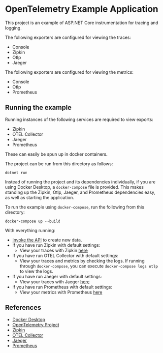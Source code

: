 # OpenTelemetry Example Application

This project is an example of ASP.NET Core instrumentation for tracing and logging.

The following exporters are configured for viewing the traces:
* Console
* Zipkin
* Otlp
* Jaeger

The following exporters are configured for viewing the metrics:
* Console
* Otlp
* Prometheus

## Running the example

Running instances of the following services are required to view exports:
* Zipkin
* OTEL Collector
* Jaeger
* Prometheus

These can easily be spun up in docker containers.

The project can be run from this directory as follows:

```shell
dotnet run
```

Instead of running the project and its dependencies individually, if you are using Docker Desktop,
a `docker-compose` file is provided. This makes standing up the Zipkin, Otlp, Jaeger, and Prometheus dependencies easy, as well as starting the application.

To run the example using `docker-compose`, run the following from this
directory:

```shell
docker-compose up --build
```

With everything running:

* [Invoke the API](http://localhost:5000/WeatherForecast) to create new data.
* If you have run Zipkin with default settings:
  * View your traces with Zipkin [here](http://localhost:9411/zipkin)
* If you have run OTEL Collector with default settings:
  * View your traces and metrics by checking the logs. If running through `docker-compose`, you can execute `docker-compose logs otlp` to view the logs.
* If you have run Jaeger with default settings:
  * View your traces with Jaeger [here](http://localhost:16686/)
* If you have run Prometheus with default settings:
  * View your metrics with Prometheus [here](http://localhost:9090/graph)

## References

* [Docker Desktop](https://www.docker.com/products/docker-desktop)
* [OpenTelemetry Project](https://opentelemetry.io/)
* [Zipkin](https://zipkin.io)
* [OTEL Collector](https://opentelemetry.io/docs/collector/getting-started/#docker)
* [Jaeger](https://jaegertracing.io/)
* [Prometheus](https://prometheus.io/)
